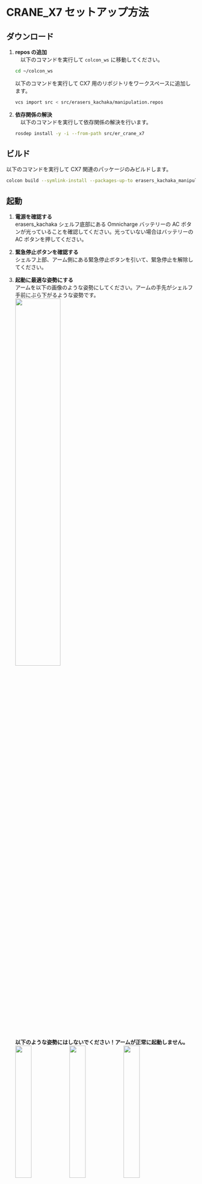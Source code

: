 # CRANE_X7 セットアップ方法

## ダウンロード

1. **repos の追加**<br>
   　以下のコマンドを実行して `colcon_ws` に移動してください。
   ```bash
   cd ~/colcon_ws
   ```
   以下のコマンドを実行して CX7 用のリポジトリをワークスペースに追加します。
   ```bash
   vcs import src < src/erasers_kachaka/manipulation.repos
   ```
3. **依存関係の解決**<br>
    　以下のコマンドを実行して依存関係の解決を行います。
   ```bash
   rosdep install -y -i --from-path src/er_crane_x7
   ```

## ビルド
  以下のコマンドを実行して CX7 関連のパッケージのみビルドします。
 ```bash
 colcon build --symlink-install --packages-up-to erasers_kachaka_manipulation
 ```

## 起動

1. **電源を確認する**<br>
   erasers_kachaka シェルフ底部にある Omnicharge バッテリーの AC ボタンが光っていることを確認してください。光っていない場合はバッテリーの AC ボタンを押してください。
2. **緊急停止ボタンを確認する**<br>
   シェルフ上部、アーム側にある緊急停止ボタンを引いて、緊急停止を解除してください。
3. **起動に最適な姿勢にする**<br>
   アームを以下の画像のような姿勢にしてください。アームの手先がシェルフ手前にぶら下がるような姿勢です。<br>
   <img src="/imgs/manipulation_pose.png" width=50% />

   **以下のような姿勢にはしないでください！アームが正常に起動しません。**<br>
   <img src="/imgs/manipulation_ng_pose0.png" width=30% /><img src="/imgs/manipulation_ng_pose1.png" width=30% /><img src="/imgs/manipulation_ng_pose2.png" width=30% />
   
5. **マニピュレーターを起動する**<br>
   すでに erasers_kachaka_bringup で erasers_kachaka が起動しているなら、以下のコマンドを実行してマニピュレーターを起動します。
   ```bash
   ros2 launch erasers_kachaka_manipulation manipulation_launch.py
   ```
   1回のコマンドで erasers_kachaka、マニピュレーターを同時に起動したい場合は以下のコマンドを実行してください。
   ```bash
   ros2 launch erasers_kachaka_bringup bringup.launch.py shelf_type:=2
   ```
   起動すると、マニピュレーターは自動できに **ホームポジション** に移動します。もしアームが自動的にホームポジションに移動しない場合、なんらかの問題が発生して正常にマニピュレーターが起動していないことを示しています。

## 操作方法
　マニピュレーターを起動すると、専用の Rviz インターフェースが起動します。

## サービスを使用する

## API を使用する

